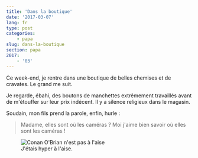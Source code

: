 ```yaml
---
title: 'Dans la boutique'
date: '2017-03-07'
lang: fr
type: post
categories:
    - papa
slug: dans-la-boutique
section: papa
2017:
    - '03'
---
```


Ce week-end, je rentre dans une boutique de belles chemises et de cravates. Le grand me suit. 

<!--more-->

Je regarde, ébahi, des boutons de manchettes extrêmement travaillés avant de m'étouffer sur leur prix indécent. Il y a silence religieux dans le magasin.

Soudain, mon fils prend la parole, enfin, hurle : 

> Madame, elles sont où les caméras ? Moi j'aime bien savoir où elles sont les caméras !

<figure>
  <img src="{{<fileFolder>}}awkward.gif" alt="Conan O'Brian n'est pas à l'aise"/>
  <figcaption>J'étais hyper à l'aise.</figcaption>
</figure>
